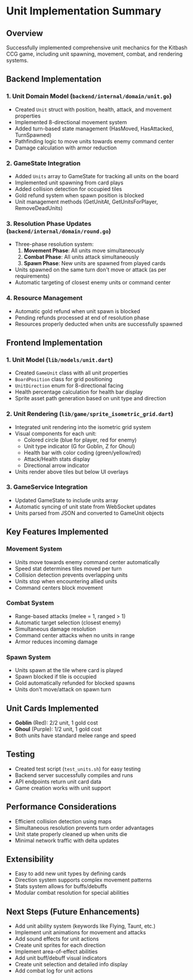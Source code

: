 # Unit Implementation Summary

## Overview
Successfully implemented comprehensive unit mechanics for the Kitbash CCG game, including unit spawning, movement, combat, and rendering systems.

## Backend Implementation

### 1. Unit Domain Model (`backend/internal/domain/unit.go`)
- Created `Unit` struct with position, health, attack, and movement properties
- Implemented 8-directional movement system
- Added turn-based state management (HasMoved, HasAttacked, TurnSpawned)
- Pathfinding logic to move units towards enemy command center
- Damage calculation with armor reduction

### 2. GameState Integration
- Added `Units` array to GameState for tracking all units on the board
- Implemented unit spawning from card plays
- Added collision detection for occupied tiles
- Gold refund system when spawn position is blocked
- Unit management methods (GetUnitAt, GetUnitsForPlayer, RemoveDeadUnits)

### 3. Resolution Phase Updates (`backend/internal/domain/round.go`)
- Three-phase resolution system:
  1. **Movement Phase**: All units move simultaneously
  2. **Combat Phase**: All units attack simultaneously
  3. **Spawn Phase**: New units are spawned from played cards
- Units spawned on the same turn don't move or attack (as per requirements)
- Automatic targeting of closest enemy units or command center

### 4. Resource Management
- Automatic gold refund when unit spawn is blocked
- Pending refunds processed at end of resolution phase
- Resources properly deducted when units are successfully spawned

## Frontend Implementation

### 1. Unit Model (`lib/models/unit.dart`)
- Created `GameUnit` class with all unit properties
- `BoardPosition` class for grid positioning
- `UnitDirection` enum for 8-directional facing
- Health percentage calculation for health bar display
- Sprite asset path generation based on unit type and direction

### 2. Unit Rendering (`lib/game/sprite_isometric_grid.dart`)
- Integrated unit rendering into the isometric grid system
- Visual components for each unit:
  - Colored circle (blue for player, red for enemy)
  - Unit type indicator (G for Goblin, Z for Ghoul)
  - Health bar with color coding (green/yellow/red)
  - Attack/Health stats display
  - Directional arrow indicator
- Units render above tiles but below UI overlays

### 3. GameService Integration
- Updated GameState to include units array
- Automatic syncing of unit state from WebSocket updates
- Units parsed from JSON and converted to GameUnit objects

## Key Features Implemented

### Movement System
- Units move towards enemy command center automatically
- Speed stat determines tiles moved per turn
- Collision detection prevents overlapping units
- Units stop when encountering allied units
- Command centers block movement

### Combat System
- Range-based attacks (melee = 1, ranged > 1)
- Automatic target selection (closest enemy)
- Simultaneous damage resolution
- Command center attacks when no units in range
- Armor reduces incoming damage

### Spawn System
- Units spawn at the tile where card is played
- Spawn blocked if tile is occupied
- Gold automatically refunded for blocked spawns
- Units don't move/attack on spawn turn

## Unit Cards Implemented
- **Goblin** (Red): 2/2 unit, 1 gold cost
- **Ghoul** (Purple): 1/2 unit, 1 gold cost
- Both units have standard melee range and speed

## Testing
- Created test script (`test_units.sh`) for easy testing
- Backend server successfully compiles and runs
- API endpoints return unit card data
- Game creation works with unit support

## Performance Considerations
- Efficient collision detection using maps
- Simultaneous resolution prevents turn order advantages
- Unit state properly cleaned up when units die
- Minimal network traffic with delta updates

## Extensibility
- Easy to add new unit types by defining cards
- Direction system supports complex movement patterns
- Stats system allows for buffs/debuffs
- Modular combat resolution for special abilities

## Next Steps (Future Enhancements)
- Add unit ability system (keywords like Flying, Taunt, etc.)
- Implement unit animations for movement and attacks
- Add sound effects for unit actions
- Create unit sprites for each direction
- Implement area-of-effect abilities
- Add unit buff/debuff visual indicators
- Create unit selection and detailed info display
- Add combat log for unit actions